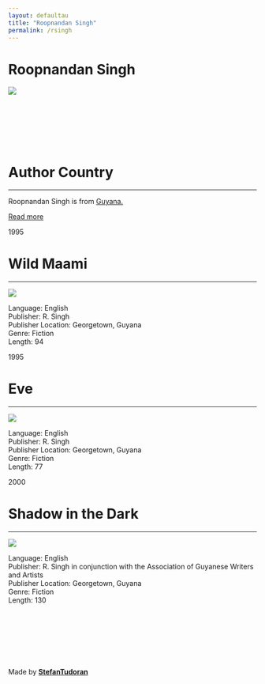 ```yaml
---
layout: defaultau
title: "Roopnandan Singh"
permalink: /rsingh
---
```

<!-- partial:index.partial.html -->
<div class="content">
    <h1>Roopnandan Singh</h1>
    <div class="quote">
        <div><img src="https://t4.ftcdn.net/jpg/03/40/12/49/360_F_340124934_bz3pQTLrdFpH92ekknuaTHy8JuXgG7fi.jpg" class="logo"></div>
    </div>
    <div class="timeline">
        <div style="padding-bottom:100px;"></div>
        <div class="block">
            <div class="date right"><p class="right">  </p></div>
            <div class="dot"></div>
            <div class="left first">
            <div class="author_country">
                <h1>Author Country</h1><hr>
          <div class="aclocation">  <p>Roopnandan Singh is from <a href="http://localhost:4000/62"> Guyana.</a></p></div>
              <div class="acreadmore">  <a href="" target="_blank">Read more</a></div>
            </div>
            </div>
        </div>
        <div class="block">
            <div class="date left"><p class="left">1995</p></div>
            <div class="dot"></div>
            <div class="right">
                <h1>Wild Maami</h1><hr>
                <p><img src="https://cdn.vectorstock.com/i/preview-1x/48/06/image-preview-icon-picture-placeholder-vector-31284806.jpg"></p>
                <p>
                Language: English<br>
                Publisher: R. Singh<br>
                Publisher Location: Georgetown, Guyana<br>
                Genre: Fiction<br>
                Length: 94<br>
                </p>
            </div>
        </div>
        <div class="block">
            <div class="date right"><p class="right">1995</p></div>
            <div class="dot"></div>
            <div class="left">
                <h1>Eve</h1><hr>
                <p><img src="https://cdn.vectorstock.com/i/preview-1x/48/06/image-preview-icon-picture-placeholder-vector-31284806.jpg"></p>
                <p>
                Language: English<br>
                Publisher: R. Singh<br>
                Publisher Location: Georgetown, Guyana<br>
                Genre: Fiction<br>
                Length: 77<br>
                </p>
            </div>
        </div>
        </div><div class="block">
            <div class="date right"><p class="right hide">2000</p></div>
            <div class="dot"></div>
            <div class="left">
                <h1>Shadow in the Dark</h1><hr>
                <p><img src="https://cdn.vectorstock.com/i/preview-1x/48/06/image-preview-icon-picture-placeholder-vector-31284806.jpg"></p>
                <p>Language: English<br>
                Publisher: R. Singh in conjunction with the Association of Guyanese Writers and Artists<br>
                Publisher Location: Georgetown, Guyana<br>
                Genre: Fiction<br>
                Length: 130<br></p>
            </div>
        </div>
       <div style="padding-bottom:100px;"></div>
    </div>
    <div id="footer">
        <p id="copyright">Made by&nbsp;<strong><a href="https://www.linkedin.com/in/nicolae-stefan-tudoran-b02291127/" target="_blank">StefanTudoran</a></strong></p>
    </div>
</div>
